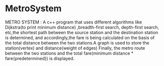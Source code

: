 # MetroSystem
METRO SYSTEM : 
A c++ program that uses different algorithms like Dijkstra(to print minimum distance)
,breadth-first search, depth-first search, etc,the shortest path between the source station 
and the destination station is determined, and accordingly,the fare is being calculated on 
the basis of the total distance between the two stations.A graph is used to store the station(vertex) and distance(weight of edges)
Finally, the metro route between the two stations and the total fare(minimum distance * fare{predetermined}) is displayed.

